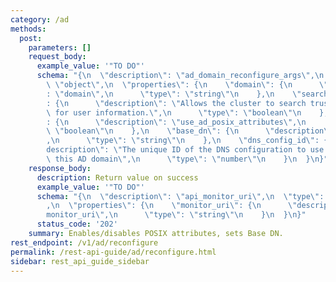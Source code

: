 ```yaml
---
category: /ad
methods:
  post:
    parameters: []
    request_body:
      example_value: '"TO DO"'
      schema: "{\n  \"description\": \"ad_domain_reconfigure_args\",\n  \"type\":\
        \ \"object\",\n  \"properties\": {\n    \"domain\": {\n      \"description\"\
        : \"domain\",\n      \"type\": \"string\"\n    },\n    \"search_trusted_domains\"\
        : {\n      \"description\": \"Allows the cluster to search trusted domains\
        \ for user information.\",\n      \"type\": \"boolean\"\n    },\n    \"use_ad_posix_attributes\"\
        : {\n      \"description\": \"use_ad_posix_attributes\",\n      \"type\":\
        \ \"boolean\"\n    },\n    \"base_dn\": {\n      \"description\": \"base_dn\"\
        ,\n      \"type\": \"string\"\n    },\n    \"dns_config_id\": {\n      \"\
        description\": \"The unique ID of the DNS configuration to use for reconfiguring\
        \ this AD domain\",\n      \"type\": \"number\"\n    }\n  }\n}"
    response_body:
      description: Return value on success
      example_value: '"TO DO"'
      schema: "{\n  \"description\": \"api_monitor_uri\",\n  \"type\": \"object\"\
        ,\n  \"properties\": {\n    \"monitor_uri\": {\n      \"description\": \"\
        monitor_uri\",\n      \"type\": \"string\"\n    }\n  }\n}"
      status_code: '202'
    summary: Enables/disables POSIX attributes, sets Base DN.
rest_endpoint: /v1/ad/reconfigure
permalink: /rest-api-guide/ad/reconfigure.html
sidebar: rest_api_guide_sidebar
---
```

